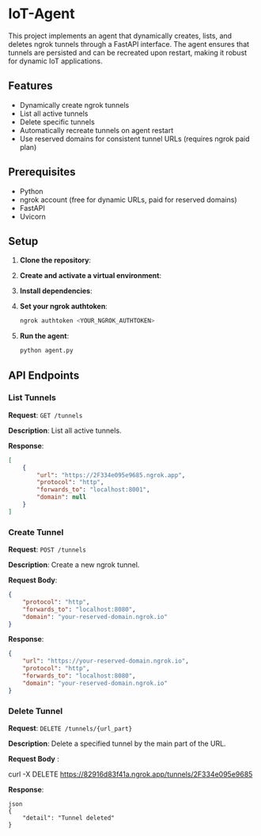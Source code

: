# IoT-Agent

This project implements an agent that dynamically creates, lists, and deletes ngrok tunnels through a FastAPI interface. The agent ensures that tunnels are persisted and can be recreated upon restart, making it robust for dynamic IoT applications.

## Features

- Dynamically create ngrok tunnels
- List all active tunnels
- Delete specific tunnels
- Automatically recreate tunnels on agent restart
- Use reserved domains for consistent tunnel URLs (requires ngrok paid plan)

## Prerequisites

- Python
- ngrok account (free for dynamic URLs, paid for reserved domains)
- FastAPI
- Uvicorn

## Setup

1. **Clone the repository**:

2. **Create and activate a virtual environment**:

3. **Install dependencies**:

4. **Set your ngrok authtoken**:
    ```sh
    ngrok authtoken <YOUR_NGROK_AUTHTOKEN>
    ```

5. **Run the agent**:
    ```sh
    python agent.py
    ```

## API Endpoints

### List Tunnels

**Request**: `GET /tunnels`

**Description**: List all active tunnels.

**Response**:
```json
[
    {
        "url": "https://2F334e095e9685.ngrok.app",
        "protocol": "http",
        "forwards_to": "localhost:8001",
        "domain": null
    }
]
```

### Create Tunnel
**Request**: `POST /tunnels`

**Description**: Create a new ngrok tunnel.

**Request Body**:

```json
{
    "protocol": "http",
    "forwards_to": "localhost:8080",
    "domain": "your-reserved-domain.ngrok.io" 
}
```

**Response**:

```json
{
    "url": "https://your-reserved-domain.ngrok.io",
    "protocol": "http",
    "forwards_to": "localhost:8080",
    "domain": "your-reserved-domain.ngrok.io"
}
```
### Delete Tunnel

**Request**: `DELETE /tunnels/{url_part}`

**Description**: Delete a specified tunnel by the main part of the URL.

**Request Body** :

curl -X DELETE https://82916d83f41a.ngrok.app/tunnels/2F334e095e9685

**Response**:
```
json
{
    "detail": "Tunnel deleted"
}
```